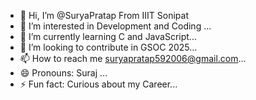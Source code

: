 - 👋 Hi, I’m @SuryaPratap From IIIT Sonipat
- 👀 I’m interested in Development and Coding ...
- 🌱 I’m currently learning C and JavaScript...
- 💞️ I’m looking to contribute in GSOC 2025...
- 📫 How to reach me  suryapratap592006@gmail.com...
- 😄 Pronouns: Suraj ...
- ⚡ Fun fact: Curious about my Career...

<!---
SuryaPratapIIIT/SuryaPratapIIIT is a ✨ special ✨ repository because its `README.md` (this file) appears on your GitHub profile.
You can click the Preview link to take a look at your changes.
--->
